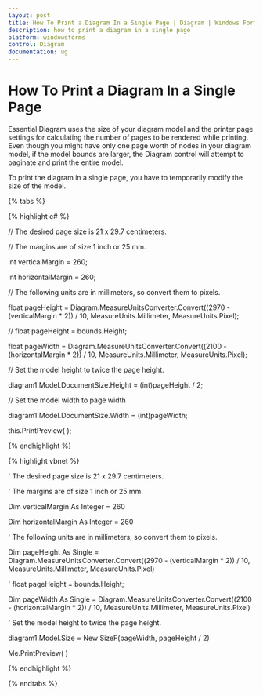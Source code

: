 ```yaml
---
layout: post
title: How To Print a Diagram In a Single Page | Diagram | Windows Forms | Syncfusion
description: how to print a diagram in a single page
platform: windowsforms
control: Diagram
documentation: ug
---
```


# How To Print a Diagram In a Single Page

Essential Diagram uses the size of your diagram model and the printer page settings for calculating the number of pages to be rendered while printing. Even though you might have only one page worth of nodes in your diagram model, if the model bounds are larger, the Diagram control will attempt to paginate and print the entire model.

To print the diagram in a single page, you have to temporarily modify the size of the model.

{% tabs %}

{% highlight c# %}

// The desired page size is 21 x 29.7 centimeters.

// The margins are of size 1 inch or 25 mm.

int verticalMargin = 260;

int horizontalMargin = 260;

// The following units are in millimeters, so convert them to pixels.

float pageHeight = Diagram.MeasureUnitsConverter.Convert((2970 - (verticalMargin * 2)) / 10, MeasureUnits.Millimeter, MeasureUnits.Pixel);

// float pageHeight = bounds.Height;

float pageWidth = Diagram.MeasureUnitsConverter.Convert((2100 - (horizontalMargin * 2)) / 10, MeasureUnits.Millimeter, MeasureUnits.Pixel);

// Set the model height to twice the page height.

diagram1.Model.DocumentSize.Height = (int)pageHeight / 2;

// Set the model width to page width

diagram1.Model.DocumentSize.Width = (int)pageWidth; 

this.PrintPreview( );

{% endhighlight %}

{% highlight vbnet %}

' The desired page size is 21 x 29.7 centimeters.

' The margins are of size 1 inch or 25 mm.

Dim verticalMargin As Integer = 260

Dim horizontalMargin As Integer = 260

' The following units are in millimeters, so convert them to pixels.

Dim pageHeight As Single = Diagram.MeasureUnitsConverter.Convert((2970 - (verticalMargin * 2)) / 10, MeasureUnits.Millimeter, MeasureUnits.Pixel)

' float pageHeight = bounds.Height;

Dim pageWidth As Single = Diagram.MeasureUnitsConverter.Convert((2100 - (horizontalMargin * 2)) / 10, MeasureUnits.Millimeter, MeasureUnits.Pixel)

' Set the model height to twice the page height.

diagram1.Model.Size = New SizeF(pageWidth, pageHeight / 2)

Me.PrintPreview( )

{% endhighlight %}

{% endtabs %}
